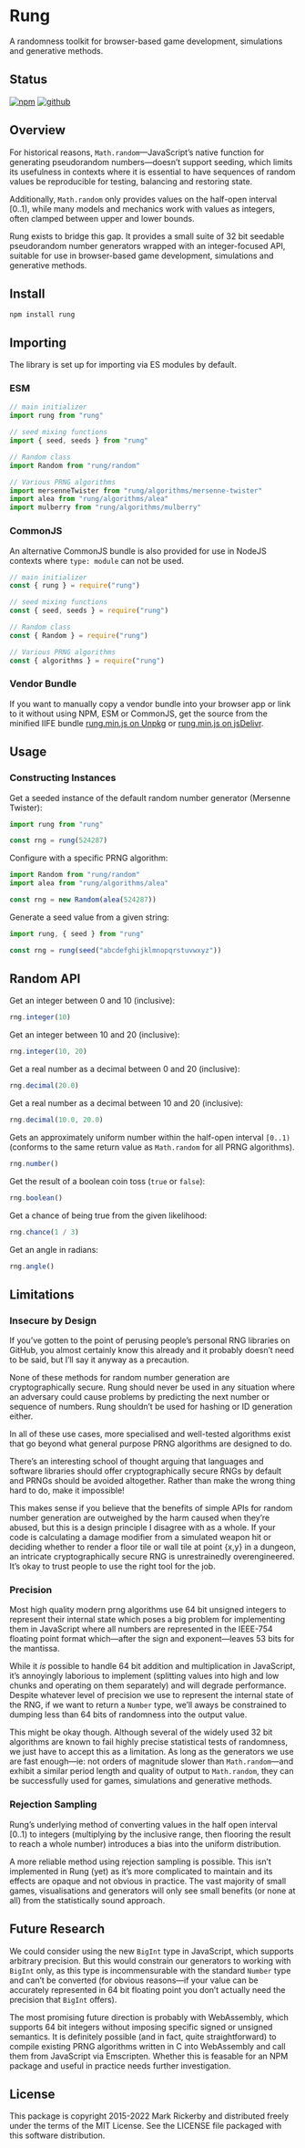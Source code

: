 # Rung

A randomness toolkit for browser-based game development, simulations and generative methods.

## Status

[![npm](https://img.shields.io/npm/v/rung.svg)](https://npmjs.org/package/rung)
[![github](https://img.shields.io/github/workflow/status/maetl/rung/Node.js%20CI)](https://github.com/maetl/rung/actions)

## Overview

For historical reasons, `Math.random`—JavaScript’s native function for generating pseudorandom numbers—doesn’t support seeding, which limits its usefulness in contexts where it is essential to have sequences of random values be reproducible for testing, balancing and restoring state.

Additionally, `Math.random` only provides values on the half-open interval [0..1), while many models and mechanics work with values as integers, often clamped between upper and lower bounds.

Rung exists to bridge this gap. It provides a small suite of 32 bit seedable pseudorandom number generators wrapped with an integer-focused API, suitable for use in browser-based game development, simulations and generative methods.

## Install

```
npm install rung
```

## Importing

The library is set up for importing via ES modules by default.

### ESM

```js
// main initializer
import rung from "rung"

// seed mixing functions
import { seed, seeds } from "rung"

// Random class
import Random from "rung/random"

// Various PRNG algorithms
import mersenneTwister from "rung/algorithms/mersenne-twister"
import alea from "rung/algorithms/alea"
import mulberry from "rung/algorithms/mulberry"
```

### CommonJS

An alternative CommonJS bundle is also provided for use in NodeJS contexts where `type: module` can not be used.

```js
// main initializer
const { rung } = require("rung")

// seed mixing functions
const { seed, seeds } = require("rung")

// Random class
const { Random } = require("rung")

// Various PRNG algorithms
const { algorithms } = require("rung")
```

### Vendor Bundle

If you want to manually copy a vendor bundle into your browser app or link to it without using NPM, ESM or CommonJS, get the source from the minified IIFE bundle [rung.min.js on Unpkg](https://unpkg.com/rung/dist/rung.min.js) or [rung.min.js on jsDelivr](https://cdn.jsdelivr.net/npm/rung/dist/rung.min.js).

## Usage

### Constructing Instances

Get a seeded instance of the default random number generator (Mersenne Twister):

```js
import rung from "rung"

const rng = rung(524287)
```

Configure with a specific PRNG algorithm:

```js
import Random from "rung/random"
import alea from "rung/algorithms/alea"

const rng = new Random(alea(524287))
```

Generate a seed value from a given string:

```js
import rung, { seed } from "rung"

const rng = rung(seed("abcdefghijklmnopqrstuvwxyz"))
```

## Random API

Get an integer between 0 and 10 (inclusive):

```js
rng.integer(10)
```

Get an integer between 10 and 20 (inclusive):

```js
rng.integer(10, 20)
```

Get a real number as a decimal between 0 and 20 (inclusive):

```js
rng.decimal(20.0)
```

Get a real number as a decimal between 10 and 20 (inclusive):

```js
rng.decimal(10.0, 20.0)
```

Gets an approximately uniform number within the half-open interval `[0..1)` (conforms to the same return value as `Math.random` for all PRNG algorithms).

```js
rng.number()
```

Get the result of a boolean coin toss (`true` or `false`):

```js
rng.boolean()
```

Get a chance of being true from the given likelihood:

```js
rng.chance(1 / 3)
```

Get an angle in radians:

```js
rng.angle()
```

## Limitations

### Insecure by Design

If you’ve gotten to the point of perusing people’s personal RNG libraries on GitHub, you almost certainly know this already and it probably doesn’t need to be said, but I’ll say it anyway as a precaution.

None of these methods for random number generation are cryptographically secure. Rung should never be used in any situation where an adversary could cause problems by predicting the next number or sequence of numbers. Rung shouldn’t be used for hashing or ID generation either.

In all of these use cases, more specialised and well-tested algorithms exist that go beyond what general purpose PRNG algorithms are designed to do.

There’s an interesting school of thought arguing that languages and software libraries should offer cryptographically secure RNGs by default and PRNGs should be avoided altogether. Rather than make the wrong thing hard to do, make it impossible!

This makes sense if you believe that the benefits of simple APIs for random number generation are outweighed by the harm caused when they’re abused, but this is a design principle I disagree with as a whole. If your code is calculating a damage modifier from a simulated weapon hit or deciding whether to render a floor tile or wall tile at point {x,y} in a dungeon, an intricate cryptographically secure RNG is unrestrainedly overengineered. It’s okay to trust people to use the right tool for the job.

### Precision

Most high quality modern prng algorithms use 64 bit unsigned integers to represent their internal state which poses a big problem for implementing them in JavaScript where all numbers are represented in the IEEE-754 floating point format which—after the sign and exponent—leaves 53 bits for the mantissa.

While it *is* possible to handle 64 bit addition and multiplication in JavaScript, it’s annoyingly laborious to implement (splitting values into high and low chunks and operating on them separately) and will degrade performance. Despite whatever level of precision we use to represent the internal state of the RNG, if we want to return a `Number` type, we’ll aways be constrained to dumping less than 64 bits of randomness into the output value.

This might be okay though. Although several of the widely used 32 bit algorithms are known to fail highly precise statistical tests of randomness, we just have to accept this as a limitation. As long as the generators we use are fast enough—ie: not orders of magnitude slower than `Math.random`—and exhibit a similar period length and quality of output to `Math.random`, they can be successfully used for games, simulations and generative methods.

### Rejection Sampling

Rung’s underlying method of converting values in the half open interval [0..1) to integers (multiplying by the inclusive range, then flooring the result to reach a whole number) introduces a bias into the uniform distribution.

A more reliable method using rejection sampling is possible. This isn’t implemented in Rung (yet) as it’s more complicated to maintain and its effects are opaque and not obvious in practice. The vast majority of small games, visualisations and generators will only see small benefits (or none at all) from the statistically sound approach.

## Future Research

We could consider using the new `BigInt` type in JavaScript, which supports arbitrary precision. But this would constrain our generators to working with `BigInt` only, as this type is incommensurable with the standard `Number` type and can’t be converted (for obvious reasons—if your value can be accurately represented in 64 bit floating point you don’t actually need the precision that `BigInt` offers).

The most promising future direction is probably with WebAssembly, which supports 64 bit integers without imposing specific signed or unsigned semantics. It is definitely possible (and in fact, quite straightforward) to compile existing PRNG algorithms written in C into WebAssembly and call them from JavaScript via Emscripten. Whether this is feasable for an NPM package and useful in practice needs further investigation.

## License

This package is copyright 2015-2022 Mark Rickerby and distributed freely under the terms of the MIT License. See the LICENSE file packaged with this software distribution.
